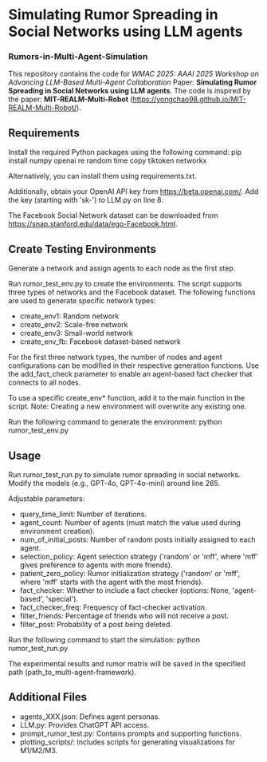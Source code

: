 # Simulating Rumor Spreading in Social Networks using LLM agents
### Rumors-in-Multi-Agent-Simulation
This repository contains the code for *WMAC 2025: AAAI 2025 Workshop on Advancing LLM-Based Multi-Agent Collaboration* Paper: **Simulating Rumor Spreading in Social Networks using LLM agents**. The code is inspired by the paper: **MIT-REALM-Multi-Robot** (https://yongchao98.github.io/MIT-REALM-Multi-Robot/).

## Requirements
Install the required Python packages using the following command:
pip install numpy openai re random time copy tiktoken networkx

Alternatively, you can install them using requirements.txt.

Additionally, obtain your OpenAI API key from https://beta.openai.com/. Add the key (starting with 'sk-') to LLM.py on line 8.

The Facebook Social Network dataset can be downloaded from https://snap.stanford.edu/data/ego-Facebook.html.

## Create Testing Environments
Generate a network and assign agents to each node as the first step.

Run rumor_test_env.py to create the environments. The script supports three types of networks and the Facebook dataset. The following functions are used to generate specific network types:
- create_env1: Random network
- create_env2: Scale-free network
- create_env3: Small-world network
- create_env_fb: Facebook dataset-based network

For the first three network types, the number of nodes and agent configurations can be modified in their respective generation functions. Use the add_fact_check parameter to enable an agent-based fact checker that connects to all nodes.

To use a specific create_env* function, add it to the main function in the script. Note: Creating a new environment will overwrite any existing one.

Run the following command to generate the environment:
python rumor_test_env.py


## Usage
Run rumor_test_run.py to simulate rumor spreading in social networks. Modify the models (e.g., GPT-4o, GPT-4o-mini) around line 265.

Adjustable parameters:
- query_time_limit: Number of iterations.
- agent_count: Number of agents (must match the value used during environment creation).
- num_of_initial_posts: Number of random posts initially assigned to each agent.
- selection_policy: Agent selection strategy ('random' or 'mff', where 'mff' gives preference to agents with more friends).
- patient_zero_policy: Rumor initialization strategy ('random' or 'mff', where 'mff' starts with the agent with the most friends).
- fact_checker: Whether to include a fact checker (options: None, 'agent-based', 'special').
- fact_checker_freq: Frequency of fact-checker activation.
- filter_friends: Percentage of friends who will not receive a post.
- filter_post: Probability of a post being deleted.

Run the following command to start the simulation:
python rumor_test_run.py


The experimental results and rumor matrix will be saved in the specified path (path_to_multi-agent-framework).

## Additional Files
- agents_XXX.json: Defines agent personas.
- LLM.py: Provides ChatGPT API access.
- prompt_rumor_test.py: Contains prompts and supporting functions.
- plotting_scripts/: Includes scripts for generating visualizations for M1/M2/M3.
